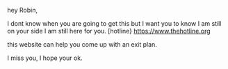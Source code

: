hey Robin,

I dont know when you are going to get this but I want you to know I am still on your side I am still here for you.
[hotline} https://www.thehotline.org

this website can help you come up with an exit plan.

I miss you, I hope your ok. 
